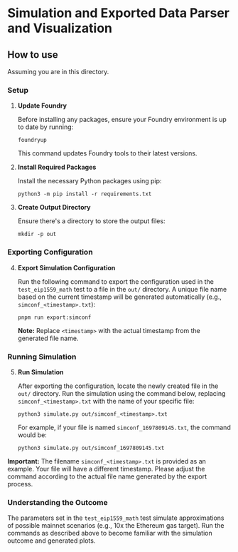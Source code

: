 # Simulation and Exported Data Parser and Visualization

## How to use

Assuming you are in this directory.

### Setup

1. **Update Foundry**

   Before installing any packages, ensure your Foundry environment is up to date by running:

   ```
   foundryup
   ```

   This command updates Foundry tools to their latest versions.

2. **Install Required Packages**

   Install the necessary Python packages using pip:

   ```
   python3 -m pip install -r requirements.txt
   ```

3. **Create Output Directory**

   Ensure there's a directory to store the output files:

   ```
   mkdir -p out
   ```

### Exporting Configuration

4. **Export Simulation Configuration**

   Run the following command to export the configuration used in the `test_eip1559_math` test to a file in the `out/` directory. A unique file name based on the current timestamp will be generated automatically (e.g., `simconf_<timestamp>.txt`):

   ```
   pnpm run export:simconf
   ```

   **Note:** Replace `<timestamp>` with the actual timestamp from the generated file name.

### Running Simulation

5. **Run Simulation**

   After exporting the configuration, locate the newly created file in the `out/` directory. Run the simulation using the command below, replacing `simconf_<timestamp>.txt` with the name of your specific file:

   ```
   python3 simulate.py out/simconf_<timestamp>.txt
   ```

   For example, if your file is named `simconf_1697809145.txt`, the command would be:

   ```
   python3 simulate.py out/simconf_1697809145.txt
   ```

**Important:** The filename `simconf_<timestamp>.txt` is provided as an example. Your file will have a different timestamp. Please adjust the command according to the actual file name generated by the export process.

### Understanding the Outcome

The parameters set in the `test_eip1559_math` test simulate approximations of possible mainnet scenarios (e.g., 10x the Ethereum gas target). Run the commands as described above to become familiar with the simulation outcome and generated plots.

